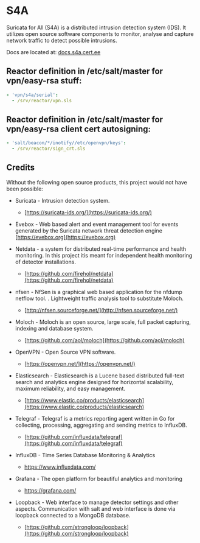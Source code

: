 # S4A

Suricata for All (S4A) is a distributed intrusion detection system (IDS). It utilizes open source software components to monitor, analyse and capture network traffic to detect possible intrusions.

Docs are located at: [docs.s4a.cert.ee](https://docs.s4a.cert.ee)


## Reactor definition in /etc/salt/master for vpn/easy-rsa stuff:
```yaml
- 'vpn/s4a/serial':
  - /srv/reactor/vpn.sls
```
## Reactor definition in /etc/salt/master for vpn/easy-rsa client cert autosigning:
```yaml
- 'salt/beacon/*/inotify//etc/openvpn/keys':
  - /srv/reactor/sign_crt.sls
```

## Credits

Without the following open source products, this project would not have been possible:

* Suricata - Intrusion detection system.

  * [https://suricata-ids.org/](https://suricata-ids.org/)

* Evebox - Web based alert and event management tool for events generated by the Suricata network threat detection engine [https://evebox.org](https://evebox.org)

* Netdata - a system for distributed real-time performance and health monitoring. In this project itis meant for independent health monitoring of detector installations.

  * [https://github.com/firehol/netdata](https://github.com/firehol/netdata)

* nfsen - NfSen is a graphical web based application for the nfdump netflow tool. . Lightweight traffic analysis tool to substitute Moloch.

  * [http://nfsen.sourceforge.net/](http://nfsen.sourceforge.net/)

* Moloch - Moloch is an open source, large scale, full packet capturing, indexing and database system.

    * [https://github.com/aol/moloch](https://github.com/aol/moloch)

* OpenVPN - Open Source VPN software.

  * [https://openvpn.net/](https://openvpn.net/)

* Elasticsearch - Elasticsearch is a Lucene based distributed full-text search and analytics engine designed for horizontal scalability, maximum reliability, and easy management. 

  * [https://www.elastic.co/products/elasticsearch](https://www.elastic.co/products/elasticsearch)

* Telegraf - Telegraf is a metrics reporting agent written in Go for collecting, processing, aggregating and sending metrics to InfluxDB.

  * [https://github.com/influxdata/telegraf](https://github.com/influxdata/telegraf)

* InfluxDB - Time Series Database Monitoring & Analytics
  
  * https://www.influxdata.com/

* Grafana - The open platform for beautiful analytics and monitoring

  * https://grafana.com/

* Loopback - Web interface to manage detector settings and other aspects. Communication with salt and web interface is done via loopback connected to a MongoDB database.

    * [https://github.com/strongloop/loopback](https://github.com/strongloop/loopback)
